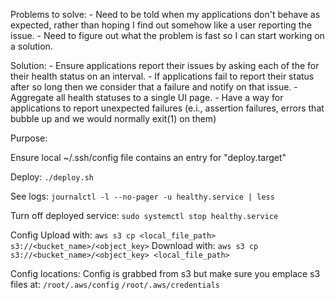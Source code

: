 Problems to solve:
    - Need to be told when my applications don't behave as expected, rather than hoping I find out somehow like a user reporting the issue.
    - Need to figure out what the problem is fast so I can start working on a solution.

Solution:
    - Ensure applications report their issues by asking each of the for their health status on an interval.
    - If applications fail to report their status after so long then we consider that a failure and notify on that issue.
    - Aggregate all health statuses to a single UI page.
    - Have a way for applications to report unexpected failures (e.i., assertion failures, errors that bubble up and we would normally exit(1) on them)

Purpose:


Ensure local ~/.ssh/config file contains an entry for "deploy.target"

Deploy:
```./deploy.sh```

See logs:
```journalctl -l --no-pager -u healthy.service | less```

Turn off deployed service:
```sudo systemctl stop healthy.service```

Config
    Upload with:
```aws s3 cp <local_file_path> s3://<bucket_name>/<object_key>```
    Download with:
```aws s3 cp s3://<bucket_name>/<object_key> <local_file_path>```

Config locations:
    Config is grabbed from s3 but make sure you emplace s3 files at:
```/root/.aws/config```
```/root/.aws/credentials```

